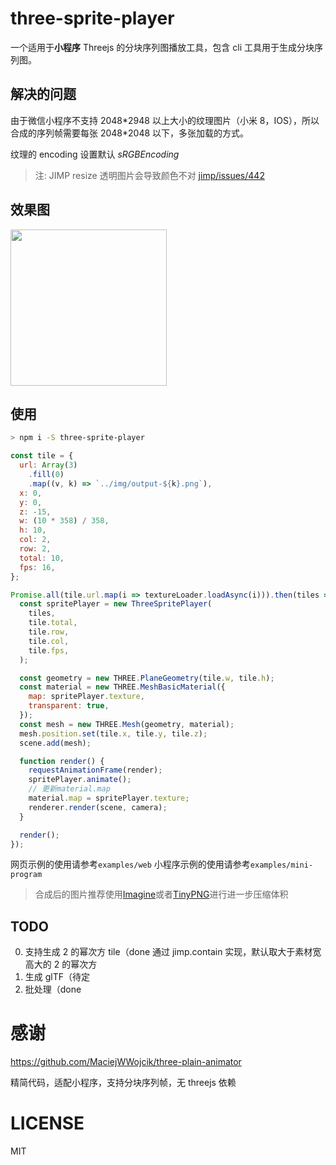 # three-sprite-player

一个适用于**小程序** Threejs 的分块序列图播放工具，包含 cli 工具用于生成分块序列图。

## 解决的问题

由于微信小程序不支持 2048\*2948 以上大小的纹理图片（小米 8，IOS），所以合成的序列帧需要每张 2048\*2048 以下，多张加载的方式。

纹理的 encoding 设置默认 _sRGBEncoding_

> 注: JIMP resize 透明图片会导致颜色不对 [jimp/issues/442](https://github.com/oliver-moran/jimp/issues/442)

## 效果图

<div>
  <img src="https://raw.githubusercontent.com/deepkolos/three-sprite-player/master/demo.gif" width="250" alt="" style="display:inline-block;"/>
</div>

## 使用

```sh
> npm i -S three-sprite-player
```

```js
const tile = {
  url: Array(3)
    .fill(0)
    .map((v, k) => `../img/output-${k}.png`),
  x: 0,
  y: 0,
  z: -15,
  w: (10 * 358) / 358,
  h: 10,
  col: 2,
  row: 2,
  total: 10,
  fps: 16,
};

Promise.all(tile.url.map(i => textureLoader.loadAsync(i))).then(tiles => {
  const spritePlayer = new ThreeSpritePlayer(
    tiles,
    tile.total,
    tile.row,
    tile.col,
    tile.fps,
  );

  const geometry = new THREE.PlaneGeometry(tile.w, tile.h);
  const material = new THREE.MeshBasicMaterial({
    map: spritePlayer.texture,
    transparent: true,
  });
  const mesh = new THREE.Mesh(geometry, material);
  mesh.position.set(tile.x, tile.y, tile.z);
  scene.add(mesh);

  function render() {
    requestAnimationFrame(render);
    spritePlayer.animate();
    // 更新material.map
    material.map = spritePlayer.texture;
    renderer.render(scene, camera);
  }

  render();
});
```

网页示例的使用请参考`examples/web`
小程序示例的使用请参考`examples/mini-program`

> 合成后的图片推荐使用[Imagine](https://github.com/meowtec/Imagine)或者[TinyPNG](https://tinypng.com/)进行进一步压缩体积

## TODO

0. 支持生成 2 的幂次方 tile（done 通过 jimp.contain 实现，默认取大于素材宽高大的 2 的幂次方
1. 生成 glTF（待定
2. 批处理（done

# 感谢

https://github.com/MaciejWWojcik/three-plain-animator

精简代码，适配小程序，支持分块序列帧，无 threejs 依赖

# LICENSE

MIT
